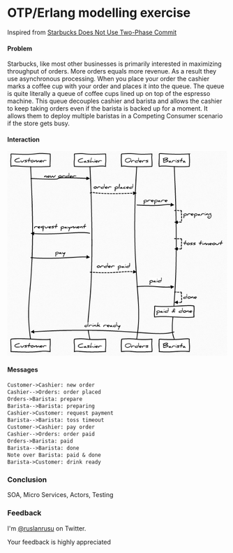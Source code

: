 # OTP/Erlang modelling exercise

Inspired from [Starbucks Does Not Use Two-Phase Commit][1]


  [1]: http://www.enterpriseintegrationpatterns.com/ramblings/18_starbucks.html  

#### Problem

Starbucks, like most other businesses is primarily interested in maximizing throughput of orders. More orders equals more revenue. As a result they use asynchronous processing. When you place your order the cashier marks a coffee cup with your order and places it into the queue. The queue is quite literally a queue of coffee cups lined up on top of the espresso machine. This queue decouples cashier and barista and allows the cashier to keep taking orders even if the barista is backed up for a moment. It allows them to deploy multiple baristas in a Competing Consumer scenario if the store gets busy.

#### Interaction 

![diagram](https://github.com/ruslander/starbucks/raw/master/doc/diag.png)

#### Messages 

	Customer->Cashier: new order
	Cashier-->Orders: order placed
	Orders->Barista: prepare
	Barista-->Barista: preparing
	Cashier->Customer: request payment
	Barista-->Barista: toss timeout
	Customer->Cashier: pay order
	Cashier-->Orders: order paid
	Orders->Barista: paid
	Barista-->Barista: done
	Note over Barista: paid & done
	Barista->Customer: drink ready
		

### Conclusion

SOA, Micro Services, Actors, Testing

### Feedback

I'm [@ruslanrusu](http://twitter.com/ruslanrusu) on Twitter.

Your feedback is highly appreciated
